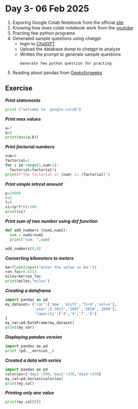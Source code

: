 # Day 3- 06 Feb 2025

1) Exporing Google Colab Notebook from the official [site](https://colab.research.google.com/)
2) Knowing how does colab notebook work from the  [youtube](https://www.youtube.com/watch?v=WrB-ECT-y8c)
3) Practing few python programs
4) Generated sample questions using chatgpt
    - login to [ChatGPT](https://openai.com/index/chatgpt/)
    - Upload the database dump to chatgpt to analyze
    - Written the prompt to generate sample questions
        ```
        Generate few python question for practing
        ```
  5) Reading about pandas from [Geeksforgeeks](https://www.geeksforgeeks.org/pandas-tutorial/)

## Exercise

***Print statements***

```python
print ("welcome to  google colab")
```

***Print max values***

```python
a=7
b=5
print(max(a,b))
```

***Print factorial numbers***

```python
num=6
factorial=1
for i in range(1,num+1):
  factorial=factorial*i
print(f"the factorial of {num} is {factorial}")
```

***Print simple intrest amount***

```python
p=10000
r=5
t=5
si=(p*t*r)/100
print(si)
```

***Print sum of two number using def function***

```python
def add_numbers (num1,num2):
  sum = num1+num2
  print("sum: ",sum)

add_numbers(9,8)
```

***Converting kilometers to meters***

```python
km=float(input("enter the value in km:"))
con_fac=0.6213
miles=km*con_fac
print(miles,"miles")
```

***Creating a dataframe***

```python
import pandas as pd
my_dataset= {'car':['bmw','shift','ford','volvo'],
             'year':['2013','2007','2010','2009'],
             'capacity':['4','4','7','6']
}
my_var=pd.DataFrame(my_dataset)
print(my_var)
```

***Displaying pandas version***

```python
import pandas as pd
print (pd.__version__)
```

***Created a data with series***

```python
import pandas as pd
calories={'day1':500,'day2':430,'day3':470}
my_cal=pd.Series(calories)
print(my_cal)
```

***Printing only one value***

```python
print(my_cal[0])
```
